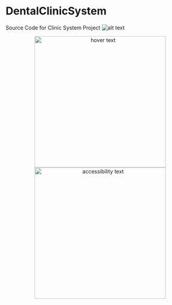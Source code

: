 # DentalClinicSystem
Source Code for Clinic System Project
![alt text](http://url/to/img.png](https://ibb.co/Cb16KVY))

<p align="center">
  <img src="http://url/to/img.png](https://ibb.co/Cb16KVY" width="350" title="hover text">
  <img src="your_relative_path_here_number_2_large_name" width="350" alt="accessibility text">
</p>
